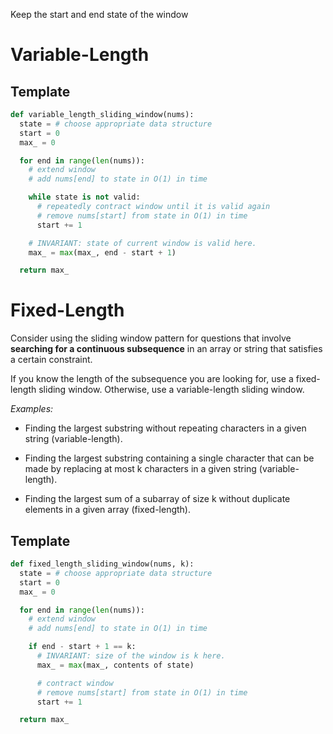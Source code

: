 Keep the start and end state of the window 

# Variable-Length

## Template

```python
def variable_length_sliding_window(nums):
  state = # choose appropriate data structure
  start = 0
  max_ = 0

  for end in range(len(nums)):
    # extend window
    # add nums[end] to state in O(1) in time

    while state is not valid:
      # repeatedly contract window until it is valid again
      # remove nums[start] from state in O(1) in time
      start += 1

    # INVARIANT: state of current window is valid here.
    max_ = max(max_, end - start + 1)

  return max_


```
# Fixed-Length

Consider using the sliding window pattern for questions that involve **searching for a continuous subsequence** in an array or string that satisfies a certain constraint.

If you know the length of the subsequence you are looking for, use a fixed-length sliding window. Otherwise, use a variable-length sliding window.

_Examples:_

- Finding the largest substring without repeating characters in a given string (variable-length).
    
- Finding the largest substring containing a single character that can be made by replacing at most k characters in a given string (variable-length).
    
- Finding the largest sum of a subarray of size k without duplicate elements in a given array (fixed-length).

## Template

```python
def fixed_length_sliding_window(nums, k):
  state = # choose appropriate data structure
  start = 0
  max_ = 0

  for end in range(len(nums)):
    # extend window
    # add nums[end] to state in O(1) in time

    if end - start + 1 == k:
      # INVARIANT: size of the window is k here.
      max_ = max(max_, contents of state)

      # contract window
      # remove nums[start] from state in O(1) in time
      start += 1

  return max_


```

